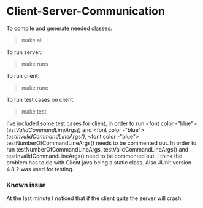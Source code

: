 Client-Server-Communication
===========================
To compile and generate needed classes: 

> make all

To run server:

> make runs

To run client:

> make runc

To run test cases on client:

> make test

I've included some test cases for client, in order to run <font color -"blue"> <i>testValidCommandLineArgs()</i></font> and <font color -"blue"> <i>testInvalidCommandLineArgs()</i></font>, <font color -"blue"> testNumberOfCommandLineArgs()</i></font> needs to be commented out. In order to run testNumberOfCommandLineArgs, testValidCommandLineArgs() and testInvalidCommandLineArgs() need to be commented out. I think the problem has to do with Client.java being a static class. Also JUnit version 4.8.2 was used for testing.

<h3> Known issue </h3>
At the last minute I noticed that if the client quits the server will crash.
 
